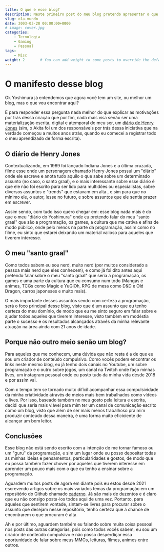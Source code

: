 ```yaml
---
title: O que é esse blog?
description: Neste primeiro post do meu blog pretendo apresentar o que você pode esperar encontrar aqui.
slug: ola-mundo
date: 2003-03-28 00:00:00+0000
# image: cover.jpg
categories:
    - Tecnologia
    - Gaming
    - Pessoal
tags:
    - Misc
weight: 2       # You can add weight to some posts to override the default sorting (date descending)
---
```


# O manifesto desse blog
Ok Yoshimura já entendemos que agora você tem um site, ou melhor um blog, mas o que vou encontrar aqui?

E para responder essa pergunta nada melhor do que explicar as motivações por trás dessa criação que por fim, nada mais visa senão ser uma materialização escrita, digital e atemporal do meu ser, um [diário de Henry Jones](https://www.youtube.com/watch?v=ii5Q2fCl8C0) (sim, o Akita foi um dos responsáveis por trás dessa iniciativa que na verdade começou a muitos anos atrás, quando eu comecei a registrar todo o meu aprendizado de forma escrita).

## O diário de Henry Jones
Contextualizando, em 1989 foi lançado Indiana Jones e a última cruzada, filme esse onde um personagem chamado Henry Jones possui um "diário" onde ele escreve e anota tudo aquilo o que sabe sobre um determinado assunto (no caso, o santo graal), e o mais interessante sobre esse diário é que ele não foi escrito para ser lido para multidões ou especialistas, sobre diversos assuntos e "trends" que estavam em alta , e sim para que no mínimo ele, o autor, lesse no futuro, e sobre assuntos que ele sentia prazer em escrever.

Assim sendo, com tudo isso quero chegar em: esse blog nada mais é do que o meu "diário do Yoshimura" onde eu pretendo falar do meu "santo graal" que são a programação, os games, a cultura que me cativa e afins de modo público, onde pelo menos na parte da programação, assim como no filme, eu sinto que estarei deixando um material valioso para aqueles que tiverem interesse.

## O meu "santo graal"
Como todos sabem eu sou nerd, muito nerd (por muitos considerado a pessoa mais nerd que eles conhecem), e como já foi dito antes aqui pretendo falar sobre o meu "santo graal" que seria a programação, os games e uma parte da cultura que eu consumo num todo (Mangás e animes, TCGs como Magic e YuGiOh, RPG de mesa como D&D e Old Dragon, carros japoneses e muito mais).

O mais importante desses assuntos sendo com certeza a programação, será o foco principal desse blog, visto que é um assunto que eu tenho certeza do meu domínio, de modo que eu me sinto seguro em falar sobre e ajudar todos aqueles que tiverem interesse, visto também em modéstia parte o sucesso e os resultados alcançados através da minha relevante atuação na área ainda com 21 anos de idade.

## Porque não outro meio senão um blog?
Para aqueles que me conhecem, uma dúvida que não resta é a de que eu sou um criador de conteúdo compulsivo. Como vocês podem encontrar os links neste mesmo blog, eu já tenho dois canais no Youtube, um sobre programação e o outro sobre jogos, um canal na Twitch onde faço minhas lives, um instagram pessoal onde eu posto tudo da minha vida desde 2018 e por assim vai. 

Com o tempo tem se tornado muito difícil acompanhar essa compulsividade da minha criatividade através de meios mais bem trabalhados como vídeos e lives. Por isso, baseado também no meu gosto pela leitura e escrita, decidi que seria mais viável para mim ter um canal de comunicação escrito como um blog, visto que além de ser mais menos trabalhoso pra mim produzir conteúdo dessa maneira, é uma forma muito eficiciente de alcançar um bom leitor.

## Conclusões
Esse blog não está sendo escrito com a intenção de me tornar famoso ou um "guru" da programação, e sim um lugar onde eu posso depositar todas as minhas ideias e pensamentos, particularidades e gostos, de modo que eu possa também fazer chover por aqueles que tiverem interesse em aprender um pouco mais com o que eu tenho a ensinar sobre a programação.

Aguardem muitos posts de agora em diante pois eu estou desde 2021 escrevendo artigos sobre os mais variados temas da programação em um repositório do Github chamado [caderno](https://github.com/ropehapi/caderno). Já são mais de duzentos e é claro que eu não consigo posta-los todos aqui de uma vez. Portanto, para aqueles que sentirem vontade, sintam-se livres para procurar sobre o assunto que desejam nesse repositório, tenho certeza que a chance de encontrarem o que procuram é alta.

Ah e por último, aguardem também eu falando sobre muita coisa pessoal nos posts das outras categorias, pois como todos vocês sabem, eu sou um criador de conteúdo compulsivo e não posso desperdiçar essa oportunidade de falar sobre meus MMOs, leituras, filmes, animes entre outros.
